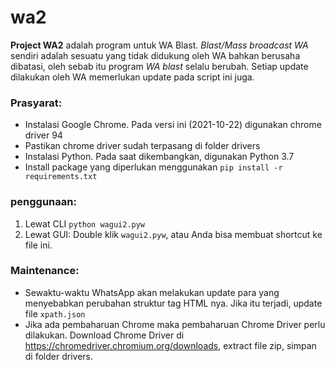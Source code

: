 # wa2

**Project WA2** adalah program untuk WA Blast.
_Blast/Mass broadcast WA_ sendiri adalah sesuatu yang tidak didukung oleh WA bahkan berusaha dibatasi, oleh sebab itu program _WA blast_ selalu berubah. Setiap update dilakukan oleh WA memerlukan update pada script ini juga.

### Prasyarat:
- Instalasi Google Chrome. Pada versi ini (2021-10-22) digunakan chrome driver 94 
- Pastikan chrome driver sudah terpasang di folder drivers
- Instalasi Python. Pada saat dikembangkan, digunakan Python 3.7
- Install package yang diperlukan menggunakan ```pip install -r requirements.txt```

### penggunaan:
1.  Lewat CLI
    ```python wagui2.pyw```
2.  Lewat GUI:
    Double klik ```wagui2.pyw```, atau Anda bisa membuat shortcut ke file ini.

### Maintenance:
- Sewaktu-waktu WhatsApp akan melakukan update para yang menyebabkan perubahan struktur tag HTML nya. Jika itu terjadi, update file ```xpath.json```
- Jika ada pembaharuan Chrome maka pembaharuan Chrome Driver perlu dilakukan. Download Chrome Driver di https://chromedriver.chromium.org/downloads, extract file zip, simpan di folder drivers.
